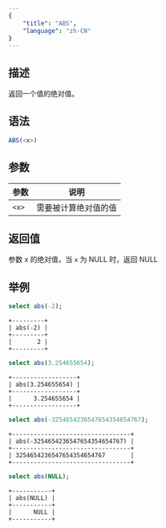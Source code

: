```yaml
---
{
    "title": "ABS",
    "language": "zh-CN"
}
---
```


## 描述

返回一个值的绝对值。

## 语法

```sql
ABS(<x>)
```

## 参数

| 参数 | 说明 |
| -- | -- |
| `<x>` | 需要被计算绝对值的值 |

## 返回值

参数 x 的绝对值，当 `x` 为 NULL 时，返回 NULL

## 举例

```sql
select abs(-2);
```

```text
+---------+
| abs(-2) |
+---------+
|       2 |
+---------+
```

```sql
select abs(3.254655654);
```

```text
+------------------+
| abs(3.254655654) |
+------------------+
|      3.254655654 |
+------------------+
```

```sql
select abs(-3254654236547654354654767);
```

```text
+---------------------------------+
| abs(-3254654236547654354654767) |
+---------------------------------+
| 3254654236547654354654767       |
+---------------------------------+
```

```sql
select abs(NULL);
```

```text
+-----------+
| abs(NULL) |
+-----------+
|      NULL |
+-----------+
```